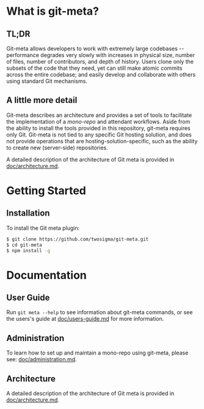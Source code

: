 <!--
    Copyright (c) 2016, Two Sigma Open Source
    All rights reserved.

    Redistribution and use in source and binary forms, with or without
    modification, are permitted provided that the following conditions are met:

    * Redistributions of source code must retain the above copyright notice,
      this list of conditions and the following disclaimer.

    * Redistributions in binary form must reproduce the above copyright notice,
      this list of conditions and the following disclaimer in the documentation
      and/or other materials provided with the distribution.

    * Neither the name of git-meta nor the names of its
      contributors may be used to endorse or promote products derived from
      this software without specific prior written permission.

    THIS SOFTWARE IS PROVIDED BY THE COPYRIGHT HOLDERS AND CONTRIBUTORS "AS IS"
    AND ANY EXPRESS OR IMPLIED WARRANTIES, INCLUDING, BUT NOT LIMITED TO, THE
    IMPLIED WARRANTIES OF MERCHANTABILITY AND FITNESS FOR A PARTICULAR PURPOSE
    ARE DISCLAIMED. IN NO EVENT SHALL THE COPYRIGHT HOLDER OR CONTRIBUTORS BE
    LIABLE FOR ANY DIRECT, INDIRECT, INCIDENTAL, SPECIAL, EXEMPLARY, OR
    CONSEQUENTIAL DAMAGES (INCLUDING, BUT NOT LIMITED TO, PROCUREMENT OF
    SUBSTITUTE GOODS OR SERVICES; LOSS OF USE, DATA, OR PROFITS; OR BUSINESS
    INTERRUPTION) HOWEVER CAUSED AND ON ANY THEORY OF LIABILITY, WHETHER IN
    CONTRACT, STRICT LIABILITY, OR TORT (INCLUDING NEGLIGENCE OR OTHERWISE)
    ARISING IN ANY WAY OUT OF THE USE OF THIS SOFTWARE, EVEN IF ADVISED OF THE
    POSSIBILITY OF SUCH DAMAGE.
-->

# What is git-meta?

## TL;DR

Git-meta allows developers to work with extremely large codebases --
performance degrades very slowly with increases in physical size, number of
files, number of contributors, and depth of history.  Users clone only the
subsets of the code that they need, yet can still make atomic commits across
the entire codebase; and easily develop and collaborate with others using
standard Git mechanisms.

## A little more detail

Git-meta describes an architecture and provides a set of tools to facilitate
the implementation of a *mono-repo* and attendant workflows.  Aside from the
ability to install the tools provided in this repository, git-meta requires
only Git.  Git-meta is not tied to any specific Git hosting solution, and does
not provide operations that are hosting-solution-specific, such as the ability
to create new (server-side) repositories.

A detailed description of the architecture of Git meta is provided in
[doc/architecture.md](doc/architecture.md).

# Getting Started

## Installation

To install the Git meta plugin:

```bash
$ git clone https://github.com/twosigma/git-meta.git
$ cd git-meta
$ npm install -g
```

# Documentation

## User Guide

Run `git meta --help` to see information about git-meta commands, or see
the users's guide at [doc/users-guide.md](doc/users-guide.md) for more
information.

## Administration

To learn how to set up and maintain a mono-repo using git-meta, please see:
[doc/administration.md](doc/administration.md).

## Architecture

A detailed description of the architecture of Git meta is provided in
[doc/architecture.md](doc/architecture.md).

